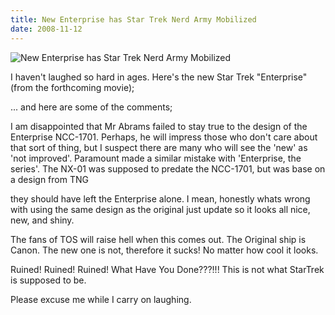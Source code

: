 ```yaml
---
title: New Enterprise has Star Trek Nerd Army Mobilized
date: 2008-11-12
---
```


![New Enterprise has Star Trek Nerd Army Mobilized](https://source.unsplash.com/LuQ2ex5HY3c/1600x900)

I haven't laughed so hard in ages. Here's the new Star Trek "Enterprise" (from the forthcoming movie);

... and here are some of the comments;

I am disappointed that Mr Abrams failed to stay true to the design of the Enterprise NCC-1701. Perhaps, he will impress those who don't care about that sort of thing, but I suspect there are many who will see the 'new' as 'not improved'. Paramount made a similar mistake with 'Enterprise, the series'. The NX-01 was supposed to predate the NCC-1701, but was base on a design from TNG

they should have left the Enterprise alone. I mean, honestly whats wrong with using the same design as the original just update so it looks all nice, new, and shiny.

The fans of TOS will raise hell when this comes out. The Original ship is Canon. The new one is not, therefore it sucks! No matter how cool it looks.

Ruined! Ruined! Ruined! What Have You Done???!!! This is not what StarTrek is supposed to be.

Please excuse me while I carry on laughing.